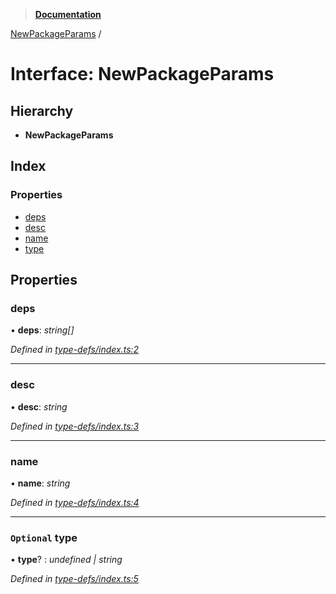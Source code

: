 > **[Documentation](../README.md)**

[NewPackageParams](newpackageparams.md) /

# Interface: NewPackageParams

## Hierarchy

* **NewPackageParams**

## Index

### Properties

* [deps](newpackageparams.md#deps)
* [desc](newpackageparams.md#desc)
* [name](newpackageparams.md#name)
* [type](newpackageparams.md#optional-type)

## Properties

###  deps

• **deps**: *string[]*

*Defined in [type-defs/index.ts:2](https://github.com/dylanaubrey/repodog/blob/e26cf87/packages/new-package/src/type-defs/index.ts#L2)*

___

###  desc

• **desc**: *string*

*Defined in [type-defs/index.ts:3](https://github.com/dylanaubrey/repodog/blob/e26cf87/packages/new-package/src/type-defs/index.ts#L3)*

___

###  name

• **name**: *string*

*Defined in [type-defs/index.ts:4](https://github.com/dylanaubrey/repodog/blob/e26cf87/packages/new-package/src/type-defs/index.ts#L4)*

___

### `Optional` type

• **type**? : *undefined | string*

*Defined in [type-defs/index.ts:5](https://github.com/dylanaubrey/repodog/blob/e26cf87/packages/new-package/src/type-defs/index.ts#L5)*
